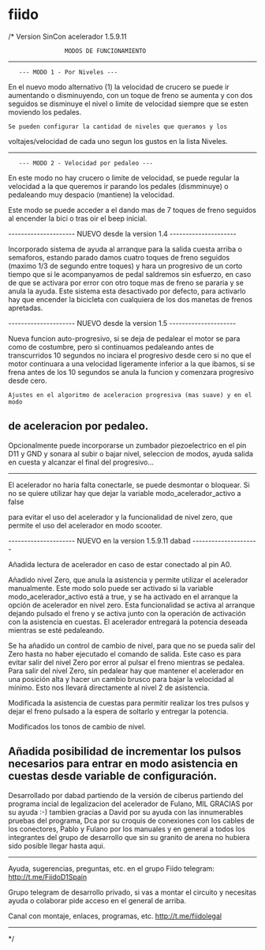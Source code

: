 # fiido
/*
                   Version SinCon acelerador 1.5.9.11

                    MODOS DE FUNCIONAMIENTO
                    
-----------------------------------------------------------------------

       --- MODO 1 - Por Niveles ---

   En el nuevo modo alternativo (1) la velocidad de crucero se puede ir
aumentando o disminuyendo, con un toque de freno se aumenta y con dos
seguidos se disminuye el nivel o limite de velocidad siempre que se
esten moviendo los pedales.

    Se pueden configurar la cantidad de niveles que queramos y los
 voltajes/velocidad de cada uno segun los gustos en la lista Niveles.

-----------------------------------------------------------------------

       --- MODO 2 - Velocidad por pedaleo ---

   En este modo no hay crucero o limite de velocidad, se puede regular
la velocidad a la que queremos ir parando los pedales (dismminuye)
o pedaleando muy despacio (mantiene) la velocidad.

   Este modo se puede acceder a el dando mas de 7 toques de freno
seguidos al encender la bici o tras oir el beep inicial.

--------------------- NUEVO desde la version 1.4 ---------------------

  Incorporado sistema de ayuda al arranque para la salida cuesta arriba
o semaforos, estando parado damos cuatro toques de freno seguidos (maximo 1/3
de segundo entre toques) y hara un progresivo de un corto tiempo que si le
acompanyamos de pedal saldremos sin esfuerzo, en caso de que se activara por
error con otro toque mas de freno se pararia y se anula la ayuda.
   Este sistema esta desactivado por defecto, para activarlo hay que encender
la bicicleta con cualquiera de los dos manetas de frenos apretadas.

--------------------- NUEVO desde la version 1.5 ---------------------

   Nueva funcion auto-progresivo, si se deja de pedalear el motor se para como
de costumbre, pero si continuamos pedaleando antes de transcurridos 10 segundos
no inciara el progresivo desde cero si no que el motor continuara a una velocidad
ligeramente inferior a la que ibamos, si se frena antes de los 10 segundos se
anula la funcion y comenzara progresivo desde cero.

    Ajustes en el algoritmo de aceleracion progresiva (mas suave) y en el modo
de aceleracion por pedaleo.
-----------------------------------------------------------------------
   
   Opcionalmente puede incorporarse un zumbador piezoelectrico en el pin D11
y GND y sonara al subir o bajar nivel, seleccion de modos, ayuda salida en cuesta 
y alcanzar el final del progresivo...

 -----------------------------------------------------------------------
 
   El acelerador no haria falta conectarle, se puede desmontar o bloquear. Si no 
se quiere utilizar hay que dejar la variable modo_acelerador_activo a false

para evitar el uso del acelerador y la funcionalidad de nivel zero, que permite 
el uso del acelerador en modo scooter.

--------------------- NUEVO en la version 1.5.9.11 dabad ---------------------

Añadida lectura de acelerador en caso de estar conectado al pin A0.

  Añadido nivel Zero, que anula la asistencia y permite utilizar el acelerador 
manualmente. Este modo solo puede ser activado si la variable 
modo_acelerador_activo está a true, y se ha activado en el arranque 
la opción de acelerador en nivel zero.
Esta funcionalidad se activa al arranque dejando pulsado el freno y se activa 
junto con la operación  de activación con la asistencia en cuestas. 
El acelerador entregará la potencia deseada  mientras se esté pedaleando.

  Se ha añadido un control de cambio de nivel, para que no se pueda salir 
del Zero hasta no haber ejecutado el comando de salida. 
Este caso es para evitar salir del nivel Zero por error al pulsar el freno mientras se pedalea.
Para salir del nivel Zero, sin pedalear hay que mantener el acelerador en una posición 
alta y hacer un cambio brusco para bajar la velocidad al mínimo. Esto nos llevará 
directamente al nivel 2 de asistencia.
 
  Modificada la asistencia de cuestas para permitir realizar los tres pulsos y dejar
el freno pulsado a la espera de soltarlo y entregar la potencia.
 
Modificados los tonos de cambio de nivel.

  Añadida posibilidad de incrementar los pulsos necesarios para entrar en modo 
asistencia en cuestas desde variable de configuración.
-----------------------------------------------------------------------------

   Desarrollado por dabad partiendo de la versión de ciberus partiendo del programa incial de legalizacion del
acelerador de Fulano, MIL GRACIAS por su ayuda :-) tambien gracias a David
por su ayuda con las innumerables pruebas del programa, Dca por su croquis de
conexiones con los cables de los conectores, Pablo y Fulano por los manuales y
en general a todos los integrantes del grupo de desarrollo que sin su granito
de arena no hubiera sido posible llegar hasta aqui.

-----------------------------------------------------------------------------

   Ayuda, sugerencias, preguntas, etc. en el grupo Fiido telegram:
                     http://t.me/FiidoD1Spain
          
   Grupo telegram de desarrollo privado, si vas a montar el circuito y 
   necesitas ayuda o colaborar pide acceso en el general de arriba.
                 
   Canal con montaje, enlaces, programas, etc. http://t.me/fiidolegal

------------------------------------------------------------------------------
*/
